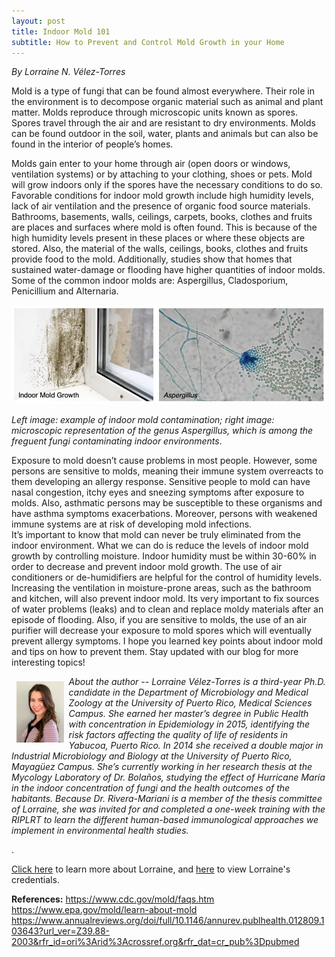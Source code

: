 ```yaml
---
layout: post
title: Indoor Mold 101
subtitle: How to Prevent and Control Mold Growth in your Home
---
```


*By Lorraine N. Vélez-Torres*

Mold is a type of fungi that can be found almost everywhere. Their role in the environment is to decompose organic material such as animal and plant matter. Molds reproduce through microscopic units known as spores. Spores travel through the air and are resistant to dry environments. Molds can be found outdoor in the soil, water, plants and animals but can also be found in the interior of people’s homes. 

Molds gain enter to your home through air (open doors or windows, ventilation systems) or by attaching to your clothing, shoes or pets. Mold will grow indoors only if the spores have the necessary conditions to do so. Favorable conditions for indoor mold growth include high humidity levels, lack of air ventilation and the presence of organic food source materials. Bathrooms, basements, walls, ceilings, carpets, books, clothes and fruits are places and surfaces where mold is often found. This is because of the high humidity levels present in these places or where these objects are stored. Also, the material of the walls, ceilings, books, clothes and fruits provide food to the mold.  Additionally, studies show that homes that sustained water-damage or flooding have higher quantities of indoor molds. Some of the common indoor molds are: Aspergillus, Cladosporium, Penicillium and Alternaria. 

<img src="/img/indoor-mold.png" alt="Indoor Mold" class="inline"/>

<i>Left image: example of indoor mold contamination; right image: microscopic representation of the genus <i>Aspergillus</i>, which is among the freguent fungi contaminating indoor environments</i>. 

Exposure to mold doesn’t cause problems in most people. However, some persons are sensitive to molds, meaning their immune system overreacts to them developing an allergy response. Sensitive people to mold can have nasal congestion, itchy eyes and sneezing symptoms after exposure to molds. Also, asthmatic persons may be susceptible to these organisms and have asthma symptoms exacerbations. Moreover, persons with weakened immune systems are at risk of developing mold infections.  
It’s important to know that mold can never be truly eliminated from the indoor environment. What we can do is reduce the levels of indoor mold growth by controlling moisture. Indoor humidity must be within 30-60% in order to decrease and prevent indoor mold growth. The use of air conditioners or de-humidifiers are helpful for the control of humidity levels. Increasing the ventilation in moisture-prone areas, such as the bathroom and kitchen, will also prevent indoor mold. Its very important to fix sources of water problems (leaks) and to clean and replace moldy materials after an episode of flooding. Also, if you are sensitive to molds, the use of an air purifier will decrease your exposure to mold spores which will eventually prevent allergy symptoms. I hope you learned key points about indoor mold and tips on how to prevent them. Stay updated with our blog for more interesting topics!

<img src="/img/Lorraine.jpeg" alt="Lorraine N. Vélez-Torres" align="left" style="width: 15%; height: 15%; margin:8px">
<p><i>About the author -- Lorraine Vélez-Torres is a third-year Ph.D. candidate in the Department of Microbiology and Medical Zoology at the University of Puerto Rico, Medical Sciences Campus. She earned her master’s degree in Public Health with concentration in Epidemiology in 2015, identifying the risk factors affecting the quality of life of residents in Yabucoa, Puerto Rico. In 2014 she received a double major in Industrial Microbiology and Biology at the University of Puerto Rico, Mayagüez Campus. She’s currently working in her research thesis at the Mycology Laboratory of Dr. Bolaños, studying the effect of Hurricane María in the indoor concentration of fungi and the health outcomes of the habitants. Because Dr. Rivera-Mariani is a member of the thesis committee of Lorraine, she was invited for and completed a one-week training with the RIPLRT to learn the different human-based immunological approaches we implement in environmental health studies.</i></p>.

<a href="https://www.riplrt.com/cv/CV_Lorraine_Redacted.pdf" target="_blank">Click here</a> to learn more about Lorraine, and <a href="https://www.riplrt.com/cv/CV_Lorraine_Redacted.pdf" target="_blank">here</a> to view Lorraine's credentials.


<b>References:</b>
https://www.cdc.gov/mold/faqs.htm
https://www.epa.gov/mold/learn-about-mold
https://www.annualreviews.org/doi/full/10.1146/annurev.publhealth.012809.103643?url_ver=Z39.88-2003&rfr_id=ori%3Arid%3Acrossref.org&rfr_dat=cr_pub%3Dpubmed


